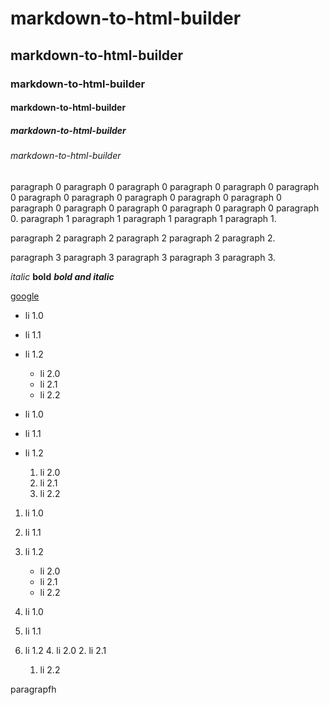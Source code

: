 # markdown-to-html-builder
## markdown-to-html-builder
### markdown-to-html-builder
#### markdown-to-html-builder
##### markdown-to-html-builder
###### markdown-to-html-builder
paragraph 0 paragraph 0 paragraph 0 paragraph 0 paragraph 0 paragraph 0 paragraph 0 paragraph 0 paragraph 0 paragraph 0 paragraph 0 paragraph 0 paragraph 0 paragraph 0 paragraph 0 paragraph 0 paragraph 0.
paragraph 1 paragraph 1 paragraph 1 paragraph 1 paragraph 1.

paragraph 2 paragraph 2 paragraph 2 paragraph 2 paragraph 2.


paragraph 3 paragraph 3 paragraph 3 paragraph 3 paragraph 3.



*italic*
**bold**
***bold and italic***

[]()
[google](https://google.com)

- li 1.0
- li 1.1
- li 1.2
    - li 2.0
    - li 2.1
    - li 2.2

- li 1.0
- li 1.1
- li 1.2
    1. li 2.0
    1. li 2.1
    1. li 2.2

1. li 1.0
2. li 1.1
3. li 1.2
    - li 2.0
    - li 2.1
    - li 2.2


1. li 1.0
2. li 1.1
3. li 1.2
    4. li 2.0
    2. li 2.1
    1. li 2.2

paragrapfh
